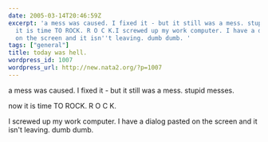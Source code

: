 ```yaml
---
date: 2005-03-14T20:46:59Z
excerpt: 'a mess was caused. I fixed it - but it still was a mess. stupid messes.now
  it is time TO ROCK. R O C K.I screwed up my work computer. I have a dialog pasted
  on the screen and it isn''t leaving. dumb dumb. '
tags: ["general"]
title: today was hell.
wordpress_id: 1007
wordpress_url: http://new.nata2.org/?p=1007
---
```


<p>a mess was caused. I fixed it - but it still was a mess. stupid messes.</p><p>now it is time TO ROCK. R O C K.</p><p>I screwed up my work computer. I have a dialog pasted on the screen and it isn't leaving. dumb dumb. </p>
